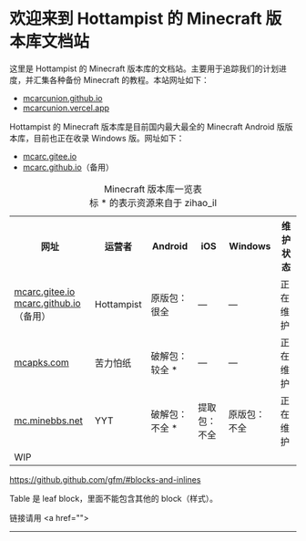 # 欢迎来到 Hottampist 的 Minecraft 版本库文档站
这里是 Hottampist 的 Minecraft 版本库的文档站。主要用于追踪我们的计划进度，并汇集各种备份 Minecraft 的教程。本站网址如下：
 - [mcarcunion.github.io](https://mcarcunion.github.io/)
 - [mcarcunion.vercel.app](https://mcarcunion.vercel.app/)

Hottampist 的 Minecraft 版本库是目前国内最大最全的 Minecraft Android 版版本库，目前也正在收录 Windows 版。网址如下：
 - [mcarc.gitee.io](https://mcarc.gitee.io/)
 - [mcarc.github.io](https://mcarc.github.io/)（备用）

<table>
  <caption>Minecraft 版本库一览表<br>标 * 的表示资源来自于 zihao_il</caption>
  <tr>
    <th>网址</th>
    <th>运营者</th>
    <th>Android</th>
    <th>iOS</th>
    <th>Windows</th>
    <th>维护状态</th>
  </tr>
  <tr>
    <td><a href="https://mcarc.gitee.io/">mcarc.gitee.io</a><br><a href="https://mcarc.github.io/">mcarc.github.io</a>（备用）</td>
    <td>Hottampist</td>
    <td>原版包：很全</td>
    <td>—</td>
    <td>—</td>
    <td>正在维护</td>
  </tr>
  <tr>
    <td><a href="https://mcapks.com/">mcapks.com</a></td>
    <td>苦力怕纸</td>
    <td>破解包：较全 *</td>
    <td>—</td>
    <td>—</td>
    <td>正在维护</td>
  </tr>
  <tr>
    <td><a href="https://mc.minebbs.net/">mc.minebbs.net</a></td>
    <td>YYT</td>
    <td>破解包：不全 *</td>
    <td>提取包：不全</td>
    <td>原版包：不全</td>
    <td>正在维护</td>
  </tr>
  <tr>
    <td colspan="6">WIP</td>
  </tr>
</table>

https://github.github.com/gfm/#blocks-and-inlines

Table 是 leaf block，里面不能包含其他的 block（样式）。

链接请用 \<a href=""></a>

----
<!-- ## Welcome to GitHub Pages

You can use the [editor on GitHub](https://github.com/MCArcUnion/MCArcUnion.github.io/edit/main/index.md) to maintain and preview the content for your website in Markdown files.

Whenever you commit to this repository, GitHub Pages will run [Jekyll](https://jekyllrb.com/) to rebuild the pages in your site, from the content in your Markdown files.

### Markdown

Markdown is a lightweight and easy-to-use syntax for styling your writing. It includes conventions for

```markdown
Syntax highlighted code block

# Header 1
## Header 2
### Header 3

- Bulleted
- List

1. Numbered
2. List

**Bold** and _Italic_ and `Code` text

[Link](url) and ![Image](src)
```

For more details see [Basic writing and formatting syntax](https://docs.github.com/en/github/writing-on-github/getting-started-with-writing-and-formatting-on-github/basic-writing-and-formatting-syntax).

### Jekyll Themes

Your Pages site will use the layout and styles from the Jekyll theme you have selected in your [repository settings](https://github.com/MCArcUnion/MCArcUnion.github.io/settings/pages). The name of this theme is saved in the Jekyll `_config.yml` configuration file.

### Support or Contact

Having trouble with Pages? Check out our [documentation](https://docs.github.com/categories/github-pages-basics/) or [contact support](https://support.github.com/contact) and we’ll help you sort it out. -->
